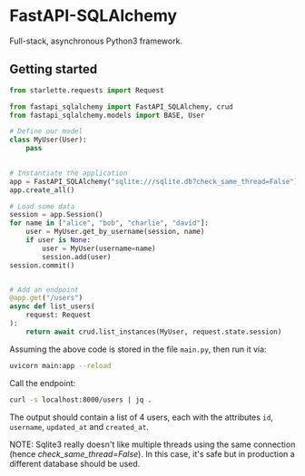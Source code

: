 # FastAPI-SQLAlchemy
Full-stack, asynchronous Python3 framework.

## Getting started

```python
from starlette.requests import Request

from fastapi_sqlalchemy import FastAPI_SQLAlchemy, crud
from fastapi_sqlalchemy.models import BASE, User

# Define our model
class MyUser(User):
    pass
    

# Instantiate the application
app = FastAPI_SQLAlchemy("sqlite:///sqlite.db?check_same_thread=False")
app.create_all()

# Load some data
session = app.Session()
for name in ["alice", "bob", "charlie", "david"]:
    user = MyUser.get_by_username(session, name)
    if user is None:
        user = MyUser(username=name)
        session.add(user)
session.commit()


# Add an endpoint
@app.get("/users")
async def list_users(
    request: Request
):
    return await crud.list_instances(MyUser, request.state.session)

```

Assuming the above code is stored in the file `main.py`, then run it via:
```bash
uvicorn main:app --reload
```

Call the endpoint:
```bash
curl -s localhost:8000/users | jq .
```

The output should contain a list of 4 users,
each with the attributes `id`, `username`, `updated_at` and `created_at`.
 
 <aside class="warning">
 NOTE: Sqlite3 really doesn't like multiple threads using the same connection (hence <i>check_same_thread=False</i>).
 In this case, it's safe but in production a different database should be used.
 </aside>